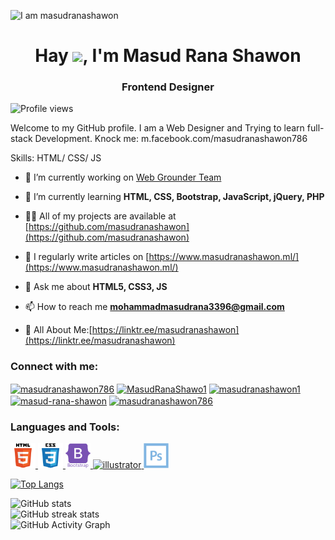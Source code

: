 ![I am masudranashawon](https://github.com/masudranashawon/masudranashawon/blob/main/banner.png)


<h1 align="center">Hay <img src="https://c.tenor.com/yWSRmymbuBkAAAAS/waving-hi.gif" width="45">, I'm Masud Rana Shawon</h1>
<h3 align="center">Frontend Designer</h3>

![Profile views](https://gpvc.arturio.dev/masudranashawon) 

Welcome to my GitHub profile. I am a Web Designer and Trying to learn full-stack Development. 
Knock me: m.facebook.com/masudranashawon786

Skills: HTML/ CSS/ JS
 

- 🔭 I’m currently working on [Web Grounder Team](https://www.facebook.com/groups/webgrounder)

- 🌱 I’m currently learning **HTML, CSS, Bootstrap, JavaScript, jQuery, PHP**

- 👨‍💻 All of my projects are available at [https://github.com/masudranashawon](https://github.com/masudranashawon)

- 📝 I regularly write articles on [https://www.masudranashawon.ml/](https://www.masudranashawon.ml/)

- 💬 Ask me about **HTML5, CSS3, JS**

- 📫 How to reach me **mohammadmasudrana3396@gmail.com**

- 📄 All About Me:[https://linktr.ee/masudranashawon](https://linktr.ee/masudranashawon)

<h3 align="left">Connect with me:</h3>
<p align="left">
<a href="https://fb.com/masudranashawon786" target="blank"><img align="center" src="https://raw.githubusercontent.com/rahuldkjain/github-profile-readme-generator/master/src/images/icons/Social/facebook.svg" alt="masudranashawon786" height="30" width="40" /></a>
<a href="https://twitter.com/MasudRanaShawo1" target="blank"><img align="center" src="https://raw.githubusercontent.com/rahuldkjain/github-profile-readme-generator/master/src/images/icons/Social/twitter.svg" alt="MasudRanaShawo1" height="30" width="40" /></a>
<a href="https://www.linkedin.com/in/masudranashawon1" target="blank"><img align="center" src="https://raw.githubusercontent.com/rahuldkjain/github-profile-readme-generator/master/src/images/icons/Social/linked-in-alt.svg" alt="masudranashawon1" height="30" width="40" /></a>
<a href="https://codepen.io/masud-rana-shawon" target="blank"><img align="center" src="https://raw.githubusercontent.com/rahuldkjain/github-profile-readme-generator/master/src/images/icons/Social/codepen.svg" alt="masud-rana-shawon" height="30" width="40" /></a>
<a href="https://instagram.com/masudranashawon786" target="blank"><img align="center" src="https://raw.githubusercontent.com/rahuldkjain/github-profile-readme-generator/master/src/images/icons/Social/instagram.svg" alt="masudranashawon786" height="30" width="40" /></a>
</p>

<h3 align="left">Languages and Tools:</h3>
<p align="left"> 
<a href="https://www.w3.org/html/" target="_blank"> <img src="https://raw.githubusercontent.com/devicons/devicon/master/icons/html5/html5-original-wordmark.svg" alt="html5" width="40" height="40"/> </a> 
<a href="https://www.w3schools.com/css/" target="_blank"> <img src="https://raw.githubusercontent.com/devicons/devicon/master/icons/css3/css3-original-wordmark.svg" alt="css3" width="40" height="40"/> </a>
<a href="https://getbootstrap.com" target="_blank"> <img src="https://raw.githubusercontent.com/devicons/devicon/master/icons/bootstrap/bootstrap-plain-wordmark.svg" alt="bootstrap" width="40" height="40"/> </a> 
<a href="https://www.adobe.com/in/products/illustrator.html" target="_blank"> <img src="https://www.vectorlogo.zone/logos/adobe_illustrator/adobe_illustrator-icon.svg" alt="illustrator" width="40" height="40"/> </a> 
<a href="https://www.photoshop.com/en" target="_blank"> <img src="https://raw.githubusercontent.com/devicons/devicon/master/icons/photoshop/photoshop-line.svg" alt="photoshop" width="40" height="40"/> </a> 
</p>

[![Top Langs](https://github-readme-stats.vercel.app/api/top-langs/?username=masudranashawon)](https://github.com/anuraghazra/github-readme-stats)

![GitHub stats](https://github-readme-stats.vercel.app/api?username=masudranashawon&show_icons=true)  
![GitHub streak stats](https://github-readme-streak-stats.herokuapp.com/?user=masudranashawon)  
![GitHub Activity Graph](https://activity-graph.herokuapp.com/graph?username=masudranashawon)  
